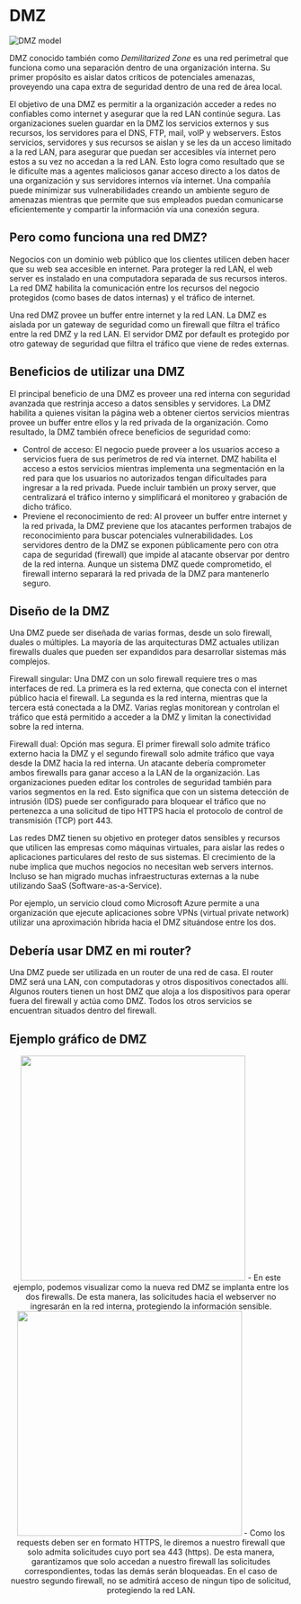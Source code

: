 # DMZ

<img src="https://www.fortinet.com/content/dam/fortinet/images/cyberglossary/dmz-benefits.jpeg" alt="DMZ model"/>

DMZ conocido también como _Demilitarized Zone_ es una red perimetral que funciona como una separación dentro de una organización interna. Su primer propósito es aislar datos críticos de potenciales amenazas, proveyendo una capa extra de seguridad dentro de una red de área local.

El objetivo de una DMZ es permitir a la organización acceder a redes no confiables como internet y asegurar que la red LAN continúe segura. Las organizaciones suelen guardar en la DMZ los servicios externos y sus recursos, los servidores para el DNS, FTP, mail, voIP y webservers. Estos servicios, servidores y sus recursos se aislan y se les da un acceso limitado a la red LAN, para asegurar que puedan ser accesibles vía internet pero estos a su vez no accedan a la red LAN. Esto logra como resultado que se le dificulte mas a agentes maliciosos ganar acceso directo a los datos de una organización y sus servidores internos vía internet. Una compañía puede minimizar sus vulnerabilidades creando un ambiente seguro de amenazas mientras que permite que sus empleados puedan comunicarse eficientemente y compartir la información vía una conexión segura.

## Pero como funciona una red DMZ?

Negocios con un dominio web público que los clientes utilicen deben hacer que su web sea accesible en internet. Para proteger la red LAN, el web server es instalado en una computadora separada de sus recursos interos. La red DMZ habilita la comunicación entre los recursos del negocio protegidos (como bases de datos internas) y el tráfico de internet.

Una red DMZ provee un buffer entre internet y la red LAN. La DMZ es aislada por un gateway de seguridad como un firewall que filtra el tráfico entre la red DMZ y la red LAN. El servidor DMZ por default es protegido por otro gateway de seguridad que filtra el tráfico que viene de redes externas.

## Beneficios de utilizar una DMZ

El principal beneficio de una DMZ es proveer una red interna con seguridad avanzada que restrinja acceso a datos sensibles y servidores. La DMZ habilita a quienes visitan la página web a obtener ciertos servicios mientras provee un buffer entre ellos y la red privada de la organización. Como resultado, la DMZ también ofrece beneficios de seguridad como:

- Control de acceso: El negocio puede proveer a los usuarios acceso a servicios fuera de sus perímetros de red vía internet. DMZ habilita el acceso a estos servicios mientras implementa una segmentación en la red para que los usuarios no autorizados tengan dificultades para ingresar a la red privada. Puede incluir también un proxy server, que centralizará el tráfico interno y simplificará el monitoreo y grabación de dicho tráfico.
- Previene el reconocimiento de red: Al proveer un buffer entre internet y la red privada, la DMZ previene que los atacantes performen trabajos de reconocimiento para buscar potenciales vulnerabilidades. Los servidores dentro de la DMZ se exponen públicamente pero con otra capa de seguridad (firewall) que impide al atacante observar por dentro de la red interna. Aunque un sistema DMZ quede comprometido, el firewall interno separará la red privada de la DMZ para mantenerlo seguro.

## Diseño de la DMZ

Una DMZ puede ser diseñada de varias formas, desde un solo firewall, duales o múltiples. La mayoría de las arquitecturas DMZ actuales utilizan firewalls duales que pueden ser expandidos para desarrollar sistemas más complejos.

Firewall singular: Una DMZ con un solo firewall requiere tres o mas interfaces de red. La primera es la red externa, que conecta con el internet público hacia el firewall. La segunda es la red interna, mientras que la tercera está conectada a la DMZ. Varias reglas monitorean y controlan el tráfico que está permitido a acceder a la DMZ y limitan la conectividad sobre la red interna.

Firewall dual: Opción mas segura. El primer firewall solo admite tráfico externo hacia la DMZ y el segundo firewall solo admite tráfico que vaya desde la DMZ hacia la red interna. Un atacante debería comprometer ambos firewalls para ganar acceso a la LAN de la organización.
Las organizaciones pueden editar los controles de seguridad también para varios segmentos en la red. Esto significa que con un sistema detección de intrusión (IDS) puede ser configurado para bloquear el tráfico que no pertenezca a una solicitud de tipo HTTPS hacia el protocolo de control de transmisión (TCP) port 443.

Las redes DMZ tienen su objetivo en proteger datos sensibles y recursos que utilicen las empresas como máquinas virtuales, para aislar las redes o aplicaciones particulares del resto de sus sistemas. El crecimiento de la nube implica que muchos negocios no necesitan web servers internos. Incluso se han migrado muchas infraestructuras externas a la nube utilizando SaaS (Software-as-a-Service).

Por ejemplo, un servicio cloud como Microsoft Azure permite a una organización que ejecute aplicaciones sobre VPNs (virtual private network) utilizar una aproximación híbrida hacia el DMZ situándose entre los dos.

## Debería usar DMZ en mi router?

Una DMZ puede ser utilizada en un router de una red de casa. El router DMZ será una LAN, con computadoras y otros dispositivos conectados allí. Algunos routers tienen un host DMZ que aloja a los dispositivos para operar fuera del firewall y actúa como DMZ. Todos los otros servicios se encuentran situados dentro del firewall. 

## Ejemplo gráfico de DMZ

<div id="dmz-examples" align="center">
  <img src="img\dmzexample.png" width="400"/>
  - En este ejemplo, podemos visualizar como la nueva red DMZ se implanta entre los dos firewalls. De esta manera, las solicitudes hacia el webserver no ingresarán en la red interna, protegiendo la información sensible.
  <img src="img\dmzexample2.png" width="400"/>
  - Como los requests deben ser en formato HTTPS, le diremos a nuestro firewall que solo admita solicitudes cuyo port sea 443 (https). De esta manera, garantizamos que solo accedan a nuestro firewall las solicitudes correspondientes, todas las demás serán bloqueadas. En el caso de nuestro segundo firewall, no se admitirá acceso de ningun tipo de solicitud, protegiendo la red LAN.
</div>


